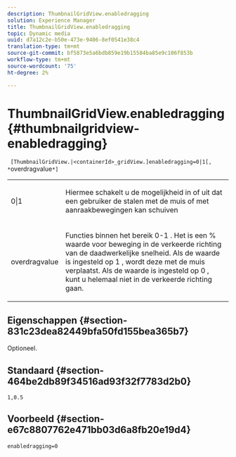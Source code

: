 ```yaml
---
description: ThumbnailGridView.enabledragging
solution: Experience Manager
title: ThumbnailGridView.enabledragging
topic: Dynamic media
uuid: d7a12c2e-b50e-473e-9406-8ef0541e38c4
translation-type: tm+mt
source-git-commit: bf5873e5a6bdb859e19b15584ba85e9c106f853b
workflow-type: tm+mt
source-wordcount: '75'
ht-degree: 2%

---
```



# ThumbnailGridView.enabledragging{#thumbnailgridview-enabledragging}

` [ThumbnailGridView.|<containerId>_gridView.]enabledragging=0|1[, *`overdragvalue`*]`

<table id="table_B1363BFD20204093AAB326A1AB503B93"> 
 <tbody> 
  <tr> 
   <td> <p> <span class="codeph"> 0|1  </span> </p> </td> 
   <td> <p> Hiermee schakelt u de mogelijkheid in of uit dat een gebruiker de stalen met de muis of met aanraakbewegingen kan schuiven </p> </td> 
  </tr> 
  <tr> 
   <td> <p> <span class="codeph"> <span class="varname"> overdragvalue  </span> </span> </p> </td> 
   <td> <p> Functies binnen het bereik <span class="codeph"> 0-1 </span>. Het is een <span class="codeph"> % </span> waarde voor beweging in de verkeerde richting van de daadwerkelijke snelheid. Als de waarde is ingesteld op <span class="codeph"> 1 </span>, wordt deze met de muis verplaatst. Als de waarde is ingesteld op <span class="codeph"> 0 </span>, kunt u helemaal niet in de verkeerde richting gaan. </p> </td> 
  </tr> 
 </tbody> 
</table>

## Eigenschappen {#section-831c23dea82449bfa50fd155bea365b7}

Optioneel.

## Standaard {#section-464be2db89f34516ad93f32f7783d2b0}

`1,0.5`

## Voorbeeld {#section-e67c8807762e471bb03d6a8fb20e19d4}

`enabledragging=0`

